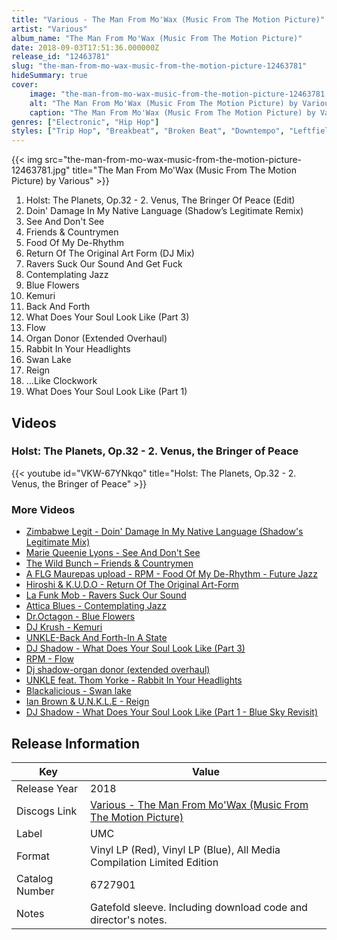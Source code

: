 ```yaml
---
title: "Various - The Man From Mo'Wax (Music From The Motion Picture)"
artist: "Various"
album_name: "The Man From Mo'Wax (Music From The Motion Picture)"
date: 2018-09-03T17:51:36.000000Z
release_id: "12463781"
slug: "the-man-from-mo-wax-music-from-the-motion-picture-12463781"
hideSummary: true
cover:
    image: "the-man-from-mo-wax-music-from-the-motion-picture-12463781.jpg"
    alt: "The Man From Mo'Wax (Music From The Motion Picture) by Various"
    caption: "The Man From Mo'Wax (Music From The Motion Picture) by Various"
genres: ["Electronic", "Hip Hop"]
styles: ["Trip Hop", "Breakbeat", "Broken Beat", "Downtempo", "Leftfield"]
---
```


{{< img src="the-man-from-mo-wax-music-from-the-motion-picture-12463781.jpg" title="The Man From Mo'Wax (Music From The Motion Picture) by Various" >}}

<!-- section break -->

1. Holst: The Planets, Op.32 - 2. Venus, The Bringer Of Peace (Edit)
2. Doin' Damage In My Native Language (Shadow’s Legitimate Remix)
3. See And Don't See
4. Friends & Countrymen
5. Food Of My De-Rhythm
6. Return Of The Original Art Form (DJ Mix)
7. Ravers Suck Our Sound And Get Fuck
8. Contemplating Jazz
9. Blue Flowers
10. Kemuri
11. Back And Forth
12. What Does Your Soul Look Like (Part 3)
13. Flow
14. Organ Donor (Extended Overhaul)
15. Rabbit In Your Headlights
16. Swan Lake
17. Reign
18. …Like Clockwork
19. What Does Your Soul Look Like (Part 1)

<!-- section break -->




## Videos
### Holst: The Planets, Op.32 - 2. Venus, the Bringer of Peace
{{< youtube id="VKW-67YNkqo" title="Holst: The Planets, Op.32 - 2. Venus, the Bringer of Peace" >}}<br>

### More Videos

- [Zimbabwe Legit - Doin' Damage In My Native Language (Shadow's Legitimate Mix)](https://www.youtube.com/watch?v=J_6X7Cb8Fog)
- [Marie Queenie Lyons - See And Don't See](https://www.youtube.com/watch?v=PwcEFnwbVuo)
- [The Wild Bunch ‎– Friends & Countrymen](https://www.youtube.com/watch?v=XH6KUC7LJg0)
- [A FLG Maurepas upload - RPM - Food Of My De-Rhythm - Future Jazz](https://www.youtube.com/watch?v=-8oGqQVpJi8)
- [Hiroshi & K.U.D.O - Return Of The Original Art-Form](https://www.youtube.com/watch?v=ryBVFWd-pxg)
- [La Funk Mob - Ravers Suck Our Sound](https://www.youtube.com/watch?v=gGZOQOZ4g4Y)
- [Attica Blues - Contemplating Jazz](https://www.youtube.com/watch?v=DlfG2b-vsLE)
- [Dr.Octagon - Blue Flowers](https://www.youtube.com/watch?v=V9VYzNUXGDA)
- [DJ Krush - Kemuri](https://www.youtube.com/watch?v=aVjgRlto8PI)
- [UNKLE-Back And Forth-In A State](https://www.youtube.com/watch?v=RraRrDvXuq8)
- [DJ Shadow - What Does Your Soul Look Like (Part 3)](https://www.youtube.com/watch?v=NSEQYDjKVNs)
- [RPM - Flow](https://www.youtube.com/watch?v=FEyKjxhOqVY)
- [Dj shadow-organ donor (extended overhaul)](https://www.youtube.com/watch?v=1p1n-j_MQKE)
- [UNKLE feat. Thom Yorke - Rabbit In Your Headlights](https://www.youtube.com/watch?v=RCG7qJAP7Qk)
- [Blackalicious - Swan lake](https://www.youtube.com/watch?v=sGEkP1F-tgQ)
- [Ian Brown & U.N.K.L.E - Reign](https://www.youtube.com/watch?v=mkSi6bTrPu0)
- [DJ Shadow - What Does Your Soul Look Like (Part 1 - Blue Sky Revisit)](https://www.youtube.com/watch?v=rGbR7HD6Ryg)


## Release Information
|  Key           | Value                                                |
| ---------------| ---------------------------------------------------- |
| Release Year   | 2018                                   |
| Discogs Link   | [Various - The Man From Mo'Wax (Music From The Motion Picture)](https://www.discogs.com/release/12463781-Various-The-Man-From-MoWax-Music-From-The-Motion-Picture) |
| Label          | UMC |
| Format         | Vinyl LP (Red), Vinyl LP (Blue), All Media Compilation Limited Edition |
| Catalog Number | 6727901 |
| Notes | Gatefold sleeve.  Including download code and director's notes. |